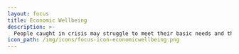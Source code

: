 ```yaml
---
layout: focus
title: Economic Wellbeing
description: >-
  People caught in crisis may struggle to meet their basic needs and those of their families - such as food, water, shelter, and other basic household items like soap. Direct assistance, such as cash distribution can help people meet these needs. But opportunities to work can help people build stability and prosper. Yet, in most situations of protracted displacement, there are considerable legal, policy, and financial barriers to unlocking this potential.
icon_path: /img/icons/focus-icon-economicwellbeing.png
---
```


